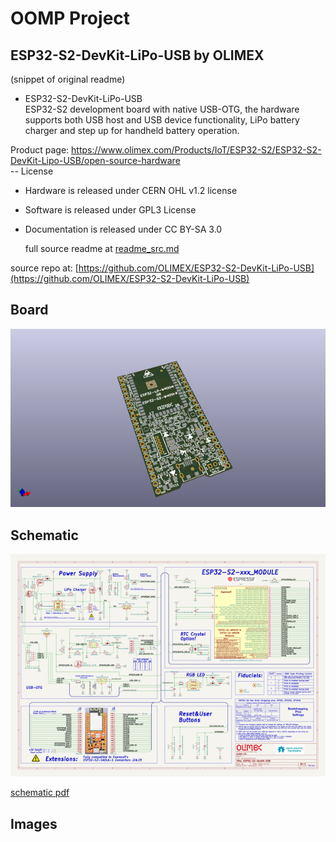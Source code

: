 # OOMP Project  
## ESP32-S2-DevKit-LiPo-USB  by OLIMEX  
  
(snippet of original readme)  
  
- ESP32-S2-DevKit-LiPo-USB  
ESP32-S2 development board with native USB-OTG, the hardware supports both USB host and USB device functionality, LiPo battery charger and step up for handheld battery operation.  
   
  
Product page: https://www.olimex.com/Products/IoT/ESP32-S2/ESP32-S2-DevKit-Lipo-USB/open-source-hardware  
-- License  
* Hardware is released under CERN OHL v1.2 license  
* Software is released under GPL3 License  
* Documentation is released under CC BY-SA 3.0  
  
  
  full source readme at [readme_src.md](readme_src.md)  
  
source repo at: [https://github.com/OLIMEX/ESP32-S2-DevKit-LiPo-USB](https://github.com/OLIMEX/ESP32-S2-DevKit-LiPo-USB)  
## Board  
  
[![working_3d.png](working_3d_600.png)](working_3d.png)  
## Schematic  
  
[![working_schematic.png](working_schematic_600.png)](working_schematic.png)  
  
[schematic pdf](working_schematic.pdf)  
## Images  
